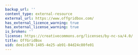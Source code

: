 ```yaml
---
backup_url: ''
content_type: external-resource
external_url: https://www.offgridbox.com/
has_external_licence_warning: true
has_external_license_warning: true
is_broken: ''
license: https://creativecommons.org/licenses/by-nc-sa/4.0/
title: OffGridBox
uid: dee1c878-1485-4e25-ab91-84d24c80fe01
---
```

